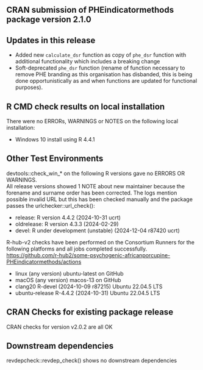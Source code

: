 ## CRAN submission of PHEindicatormethods package version 2.1.0

## Updates in this release

* Added new `calculate_dsr` function as copy of `phe_dsr` function with additional 
functionality which includes a breaking change
* Soft-deprecated `phe_dsr` function (rename of function necessary to remove PHE 
branding as this organisation has disbanded, this is being done 
opportunistically as and when functions are updated for functional purposes).


## R CMD check results on local installation

There were no ERRORs, WARNINGS or NOTES on the following local installation:
* Windows 10 install using R 4.4.1


## Other Test Environments 

devtools::check_win_* on the following R versions gave no ERRORS OR WARNINGS.  
All release versions showed 1 NOTE about new maintainer because the forename 
and surname order has been corrected. The logs mention possible invalid URL but 
this has been checked manually and the package passes the urlchecker::url_check():  

* release:    R version 4.4.2 (2024-10-31 ucrt)  
* oldrelease: R version 4.3.3 (2024-02-29)  
* devel:      R under development (unstable) (2024-12-04 r87420 ucrt)  

R-hub-v2 checks have been performed on the Consortium Runners for the following 
platforms and all jobs completed successfully.
<https://github.com/r-hub2/some-psychogenic-africanporcupine-PHEindicatormethods/actions>  

* linux (any version) ubuntu-latest on GitHub  
* macOS (any version) macos-13 on GitHub  
* clang20 R-devel (2024-10-09 r87215) Ubuntu 22.04.5 LTS  
* ubuntu-release R-4.4.2 (2024-10-31) Ubuntu 22.04.5 LTS  


## CRAN Checks for existing package release

CRAN checks for version v2.0.2 are all OK


## Downstream dependencies

revdepcheck::revdep_check() shows no downstream dependencies
